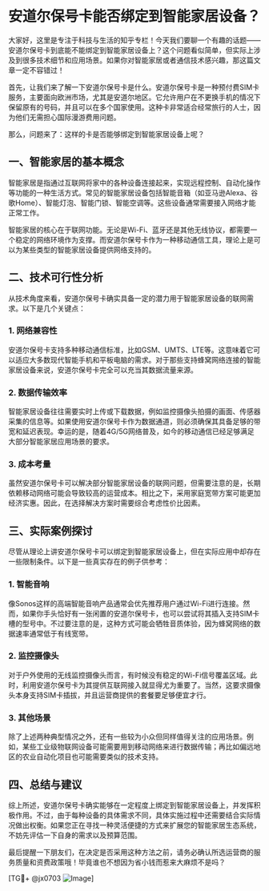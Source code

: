 # 安道尔保号卡能否绑定到智能家居设备？

大家好，这里是专注于科技与生活的知乎专栏！今天我们要聊一个有趣的话题——安道尔保号卡到底能不能绑定到智能家居设备上？这个问题看似简单，但实际上涉及到很多技术细节和应用场景。如果你对智能家居或者通信技术感兴趣，那这篇文章一定不容错过！

首先，让我们来了解一下安道尔保号卡是什么。安道尔保号卡是一种预付费SIM卡服务，主要面向欧洲市场，尤其是安道尔地区。它允许用户在不更换手机的情况下保留原有的号码，并且可以在多个国家使用。这种卡非常适合经常旅行的人士，因为他们无需担心国际漫游费用问题。

那么，问题来了：这样的卡是否能够绑定到智能家居设备上呢？

## 一、智能家居的基本概念

智能家居是指通过互联网将家中的各种设备连接起来，实现远程控制、自动化操作等功能的一种生活方式。常见的智能家居设备包括智能音箱（如亚马逊Alexa、谷歌Home）、智能灯泡、智能门锁、智能空调等。这些设备通常需要接入网络才能正常工作。

智能家居的核心在于联网功能。无论是Wi-Fi、蓝牙还是其他无线协议，都需要一个稳定的网络环境作为支撑。而安道尔保号卡作为一种移动通信工具，理论上是可以为某些类型的智能家居设备提供网络支持的。

## 二、技术可行性分析

从技术角度来看，安道尔保号卡确实具备一定的潜力用于智能家居设备的联网需求。以下是几个关键点：

### 1. 网络兼容性
安道尔保号卡支持多种移动通信标准，比如GSM、UMTS、LTE等。这意味着它可以适应大多数现代智能手机和平板电脑的需求。对于那些支持蜂窝网络连接的智能家居设备来说，安道尔保号卡完全可以充当其数据流量来源。

### 2. 数据传输效率
智能家居设备往往需要实时上传或下载数据，例如监控摄像头拍摄的画面、传感器采集的信息等。如果使用安道尔保号卡作为数据通道，则必须确保其具备足够的带宽和延迟表现。幸运的是，随着4G/5G网络普及，如今的移动通信已经足够满足大部分智能家居应用场景的要求。

### 3. 成本考量
虽然安道尔保号卡可以解决部分智能家居设备的联网问题，但需要注意的是，长期依赖移动网络可能会导致较高的运营成本。相比之下，采用家庭宽带方案可能更加经济实惠。因此，在选择解决方案时需要综合考虑性价比因素。

## 三、实际案例探讨

尽管从理论上讲安道尔保号卡可以绑定到智能家居设备上，但在实际应用中却存在一些限制条件。以下是一些真实存在的例子供参考：

### 1. 智能音响
像Sonos这样的高端智能音响产品通常会优先推荐用户通过Wi-Fi进行连接。然而，如果你手头恰好有一张闲置的安道尔保号卡，也可以尝试将其插入支持SIM卡槽的型号中。不过要注意的是，这种方式可能会牺牲音质体验，因为蜂窝网络的数据速率通常低于有线宽带。

### 2. 监控摄像头
对于户外使用的无线监控摄像头而言，有时候没有稳定的Wi-Fi信号覆盖区域。此时，利用安道尔保号卡为其提供互联网接入就显得尤为重要了。当然，这要求摄像头本身支持SIM卡插拔，并且运营商提供的套餐要足够便宜才行。

### 3. 其他场景
除了上述两种典型情况之外，还有一些较为小众但同样值得关注的应用场景。例如，某些工业级物联网设备可能需要用到移动网络来进行数据传输；再比如偏远地区的农业自动化项目也可能需要类似的技术支持。

## 四、总结与建议

综上所述，安道尔保号卡确实能够在一定程度上绑定到智能家居设备上，并发挥积极作用。不过，由于每种设备的具体需求不同，具体实施过程中还需要结合实际情况做出权衡。如果您正在寻找一种灵活便捷的方式来扩展您的智能家居生态系统，不妨先评估一下自身的需求以及预算范围。

最后提醒一下朋友们，在决定是否采用这种方法之前，请务必确认所选运营商的服务质量和资费政策哦！毕竟谁也不想因为省小钱而惹来大麻烦不是吗？

[TG💪+ @jx0703 ![Image](https://github.com/user-attachments/assets/dbca1d08-cadb-493c-b0ec-ad6f7a83f270)]